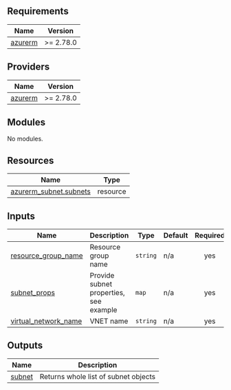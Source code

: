 <!-- BEGIN_TF_DOCS -->
## Requirements

| Name | Version |
|------|---------|
| <a name="requirement_azurerm"></a> [azurerm](#requirement\_azurerm) | >= 2.78.0 |

## Providers

| Name | Version |
|------|---------|
| <a name="provider_azurerm"></a> [azurerm](#provider\_azurerm) | >= 2.78.0 |

## Modules

No modules.

## Resources

| Name | Type |
|------|------|
| [azurerm_subnet.subnets](https://registry.terraform.io/providers/hashicorp/azurerm/latest/docs/resources/subnet) | resource |

## Inputs

| Name | Description | Type | Default | Required |
|------|-------------|------|---------|:--------:|
| <a name="input_resource_group_name"></a> [resource\_group\_name](#input\_resource\_group\_name) | Resource group name | `string` | n/a | yes |
| <a name="input_subnet_props"></a> [subnet\_props](#input\_subnet\_props) | Provide subnet properties, see example | `map` | n/a | yes |
| <a name="input_virtual_network_name"></a> [virtual\_network\_name](#input\_virtual\_network\_name) | VNET name | `string` | n/a | yes |

## Outputs

| Name | Description |
|------|-------------|
| <a name="output_subnet"></a> [subnet](#output\_subnet) | Returns whole list of subnet objects |
<!-- END_TF_DOCS -->